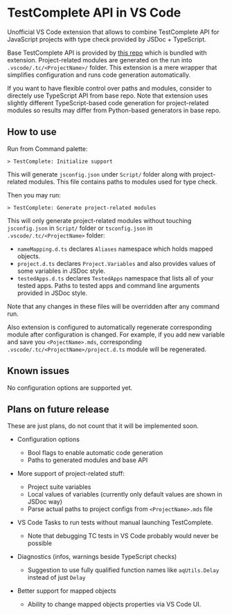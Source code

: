# TestComplete API in VS Code

Unofficial VS Code extension that allows to combine TestComplete API for JavaScript projects with type check provided by JSDoc + TypeScript.

Base TestComplete API is provided by [this repo](https://github.com/deitry/testcomplete-ts-api) which is bundled with extension.
Project-related modules are generated on the run into `.vscode/.tc/<ProjectName>/` folder.
This extension is a mere wrapper that simplifies configuration and runs code generation automatically.

If you want to have flexible control over paths and modules, consider to directely use TypeScript API from base repo.
Note that extension uses slightly different TypeScript-based code generation for project-related modules so results may differ from Python-based generators in base repo.

## How to use

Run from Command palette:

```
> TestComplete: Initialize support
```

This will generate `jsconfig.json` under `Script/` folder along with project-related modules.
This file contains paths to modules used for type check.

Then you may run:

```
> TestComplete: Generate project-related modules
```

This will only generate project-related modules without touching `jsconfig.json` in `Script/` folder or `tsconfig.json` in `.vscode/.tc/<ProjectName>` folder:
- `nameMapping.d.ts` declares `Aliases` namespace which holds mapped objects.
- `project.d.ts` declares `Project.Variables` and also provides values of some variables in JSDoc style.
- `testedApps.d.ts` declares `TestedApps` namespace that lists all of your tested apps.
Paths to tested apps and command line arguments provided in JSDoc style.

Note that any changes in these files will be overridden after any command run.

Also extension is configured to automatically regenerate corresponding module after configuration is changed.
For example, if you add new variable and save you `<PojectName>.mds`, corresponding `.vscode/.tc/<ProjectName>/project.d.ts` module will be regenerated.

## Known issues

No configuration options are supported yet.

## Plans on future release

These are just plans, do not count that it will be implemented soon.

- Configuration options
  - Bool flags to enable automatic code generation
  - Paths to generated modules and base API

- More support of project-related stuff:
  - Project suite variables
  - Local values of variables (currently only default values are shown in JSDoc way)
  - Parse actual paths to project configs from `<ProjectName>.mds` file

- VS Code Tasks to run tests without manual launching TestComplete.
  - Note that debugging TC tests in VS Code probably would never be possible

- Diagnostics (infos, warnings beside TypeScript checks)
  - Suggestion to use fully qualified function names like `aqUtils.Delay` instead of just `Delay`

- Better support for mapped objects
  - Ability to change mapped objects properties via VS Code UI.
